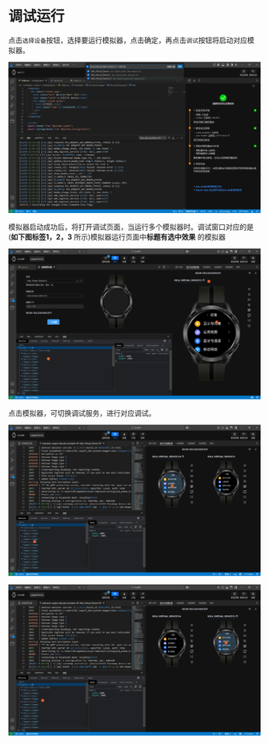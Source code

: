 <!-- 源地址: https://iot.mi.com/vela/quickapp/zh/tools/debug/debug.html -->

# 调试运行

点击`选择设备`按钮，选择要运行模拟器，点击确定，再点击`调试`按钮将启动对应模拟器。

![alt text](../../images/ide-debug-1.ceed608e.png)

模拟器启动成功后，将打开调试页面，当运行多个模拟器时。调试窗口对应的是(**如下图标签1，2，3** 所示)模拟器运行页面中**标题有选中效果** 的模拟器

![alt text](../../images/ide-debug-2.f2219994.png)

点击模拟器，可切换调试服务，进行对应调试。

![alt text](../../images/ide-debug-3.26af5499.png)

![alt text](../../images/ide-debug-4.1f5d5b07.png)
